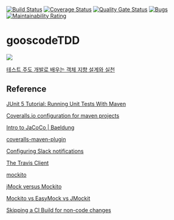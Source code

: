 [![Build Status](https://travis-ci.org/insukChoi/gooscodeTDD.svg?branch=master)](https://travis-ci.org/insukChoi/gooscodeTDD)
[![Coverage Status](https://coveralls.io/repos/github/insukChoi/gooscodeTDD/badge.svg?branch=master)](https://coveralls.io/github/insukChoi/gooscodeTDD?branch=master)
[![Quality Gate Status](https://sonarcloud.io/api/project_badges/measure?project=insukChoi_gooscodeTDD&metric=alert_status)](https://sonarcloud.io/dashboard?id=insukChoi_gooscodeTDD)
[![Bugs](https://sonarcloud.io/api/project_badges/measure?project=insukChoi_gooscodeTDD&metric=bugs)](https://sonarcloud.io/dashboard?id=insukChoi_gooscodeTDD)
[![Maintainability Rating](https://sonarcloud.io/api/project_badges/measure?project=insukChoi_gooscodeTDD&metric=sqale_rating)](https://sonarcloud.io/dashboard?id=insukChoi_gooscodeTDD)

# gooscodeTDD

![](http://www.insightbook.co.kr/wp-content/uploads/2013/06/thumbnail-234x300.jpg)

[테스트 주도 개발로 배우는 객체 지향 설계와 실천](http://www.insightbook.co.kr/book/programming-insight/%ED%85%8C%EC%8A%A4%ED%8A%B8-%EC%A3%BC%EB%8F%84-%EA%B0%9C%EB%B0%9C%EB%A1%9C-%EB%B0%B0%EC%9A%B0%EB%8A%94-%EA%B0%9D%EC%B2%B4-%EC%A7%80%ED%96%A5-%EC%84%A4%EA%B3%84%EC%99%80-%EC%8B%A4%EC%B2%9C)


## Reference

[JUnit 5 Tutorial: Running Unit Tests With Maven](https://www.petrikainulainen.net/programming/testing/junit-5-tutorial-running-unit-tests-with-maven/)

[Coveralls.io configuration for maven projects](https://github.com/asciidoctor/asciidoctor/wiki/Coveralls.io-configuration-for-maven-projects)

[Intro to JaCoCo | Baeldung](https://www.baeldung.com/jacoco)

[coveralls-maven-plugin](https://github.com/trautonen/coveralls-maven-plugin)

[Configuring Slack notifications](https://docs.travis-ci.com/user/notifications/#configuring-slack-notifications)

[The Travis Client](https://github.com/travis-ci/travis.rb)

[mockito](https://github.com/mockito/mockito)

[jMock versus Mockito](https://zsoltfabok.com/blog/2010/08/jmock-versus-mockito/)

[Mockito vs EasyMock vs JMockit](https://www.baeldung.com/mockito-vs-easymock-vs-jmockit)

[Skipping a CI Build for non-code changes](https://reflectoring.io/skip-ci-build/)
